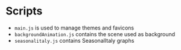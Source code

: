 # Scripts
- <code>main.js</code> is used to manage themes and favicons
- <code>backgroundAnimation.js</code> contains the scene used as background
- <code>seasonalitaly.js</code> contains SeasonalItaly graphs
